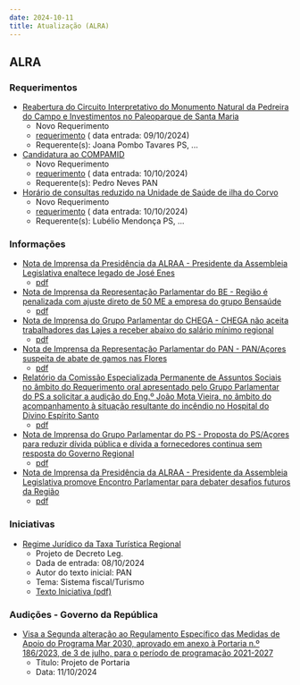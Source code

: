 ```yaml
---
date: 2024-10-11
title: Atualização (ALRA)
---
```

## ALRA

### Requerimentos

* [Reabertura do Circuito Interpretativo do Monumento Natural da Pedreira do Campo e Investimentos no Paleoparque de Santa Maria](http://base.alra.pt:82/4DACTION/w_pesquisa_registo/4/8545)
  * Novo Requerimento
  * [requerimento](http://base.alra.pt:82/Doc_Req/XIIIreque174.pdf) ( data entrada: 09/10/2024)
  * Requerente(s): Joana Pombo Tavares PS, ...
* [Candidatura ao COMPAMID](http://base.alra.pt:82/4DACTION/w_pesquisa_registo/4/8546)
  * Novo Requerimento
  * [requerimento](http://base.alra.pt:82/Doc_Req/XIIIreque175.pdf) ( data entrada: 10/10/2024)
  * Requerente(s): Pedro Neves PAN
* [Horário de consultas reduzido na Unidade de Saúde de ilha do Corvo](http://base.alra.pt:82/4DACTION/w_pesquisa_registo/4/8547)
  * Novo Requerimento
  * [requerimento](http://base.alra.pt:82/Doc_Req/XIIIreque176.pdf) ( data entrada: 10/10/2024)
  * Requerente(s): Lubélio Mendonça PS, ...

### Informações

* [Nota de Imprensa da Presidência da ALRAA - Presidente da Assembleia Legislativa enaltece legado de José Enes](http://base.alra.pt:82/4DACTION/w_pesquisa_registo/8/20395)
  * [pdf](http://base.alra.pt:82/Doc_Noticias/NI20395.pdf)
* [Nota de Imprensa da Representação Parlamentar do BE - Região é penalizada com ajuste direto de 50 ME a empresa do grupo Bensaúde](http://base.alra.pt:82/4DACTION/w_pesquisa_registo/8/20396)
  * [pdf](http://base.alra.pt:82/Doc_Noticias/NI20396.pdf)
* [Nota de Imprensa do Grupo Parlamentar do CHEGA - CHEGA não aceita trabalhadores das Lajes a receber abaixo do salário mínimo regional](http://base.alra.pt:82/4DACTION/w_pesquisa_registo/8/20397)
  * [pdf](http://base.alra.pt:82/Doc_Noticias/NI20397.pdf)
* [Nota de Imprensa da Representação Parlamentar do PAN - PAN/Açores suspeita de abate de gamos nas Flores](http://base.alra.pt:82/4DACTION/w_pesquisa_registo/8/20398)
  * [pdf](http://base.alra.pt:82/Doc_Noticias/NI20398.pdf)
* [Relatório da Comissão Especializada Permanente de Assuntos Sociais no âmbito do Requerimento oral apresentado pelo Grupo Parlamentar do PS a solicitar a audição do Eng.º João Mota Vieira, no âmbito do acompanhamento à situação resultante do incêndio no Hospital do Divino Espírito Santo](http://base.alra.pt:82/4DACTION/w_pesquisa_registo/8/20399)
  * [pdf](http://base.alra.pt:82/Doc_Noticias/NI20399.pdf)
* [Nota de Imprensa do Grupo Parlamentar do PS - Proposta do PS/Açores para reduzir dívida pública e dívida a fornecedores continua sem resposta do Governo Regional](http://base.alra.pt:82/4DACTION/w_pesquisa_registo/8/20401)
  * [pdf](http://base.alra.pt:82/Doc_Noticias/NI20401.pdf)
* [Nota de Imprensa da Presidência da ALRAA - Presidente da Assembleia Legislativa promove Encontro Parlamentar para debater desafios futuros da Região](http://base.alra.pt:82/4DACTION/w_pesquisa_registo/8/20402)
  * [pdf](http://base.alra.pt:82/Doc_Noticias/NI20402.pdf)

### Iniciativas

* [Regime Jurídico da Taxa Turística Regional](http://base.alra.pt:82/4DACTION/w_pesquisa_registo/3/3641)
  * Projeto de Decreto Leg.
  * Dada de entrada: 08/10/2024
  * Autor do texto inicial: PAN
  * Tema: Sistema fiscal/Turismo
  * [Texto Iniciativa (pdf)](http://base.alra.pt:82/iniciativas/iniciativas/XIIIEPjDLR019.pdf)

### Audições - Governo da República

* [Visa a Segunda alteração ao Regulamento Específico das Medidas de Apoio do Programa Mar 2030, aprovado em anexo à Portaria n.º 186/2023, de 3 de julho, para o período de programação 2021-2027](http://base.alra.pt:82/4DACTION/w_pesquisa_registo/2/3282)
  * Titulo: Projeto de Portaria
  * Data: 11/10/2024
